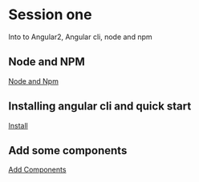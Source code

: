 
# Session one

Into to Angular2, Angular cli, node and npm

## Node and NPM

[Node and Npm](page1.md)

## Installing angular cli and quick start

[Install](page2.md)

## Add some components

[Add Components](page3.md)